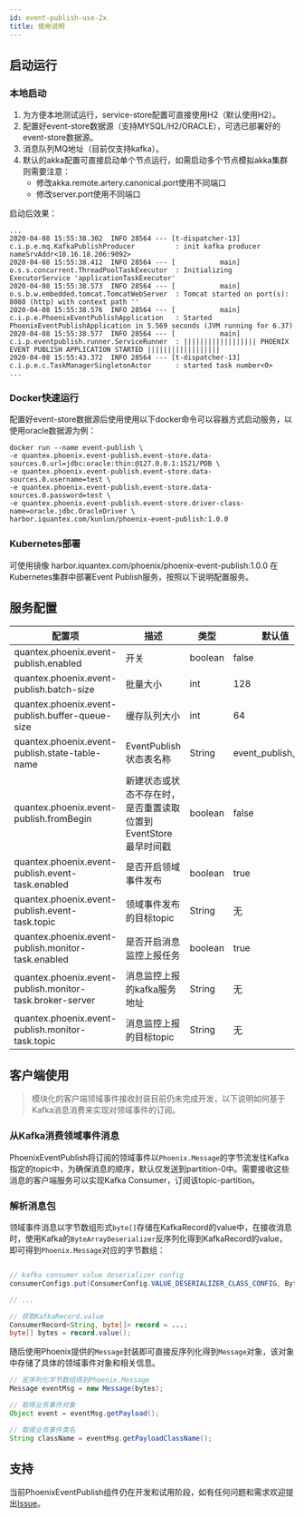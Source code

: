```yaml
---
id: event-publish-use-2x
title: 使用说明
---
```


## 启动运行

### 本地启动

1. 为方便本地测试运行，service-store配置可直接使用H2（默认使用H2）。
2. 配置好event-store数据源（支持MYSQL/H2/ORACLE），可选已部署好的event-store数据源。
3. 消息队列MQ地址（目前仅支持kafka）。
4. 默认的akka配置可直接启动单个节点运行，如需启动多个节点模拟akka集群则需要注意：
    * 修改akka.remote.artery.canonical.port使用不同端口
    * 修改server.port使用不同端口

启动后效果：

```log
...
2020-04-08 15:55:38.302  INFO 28564 --- [t-dispatcher-13] c.i.p.e.mq.KafkaPublishProducer          : init kafka producer nameSrvAddr<10.16.18.206:9092>
2020-04-08 15:55:38.412  INFO 28564 --- [           main] o.s.s.concurrent.ThreadPoolTaskExecutor  : Initializing ExecutorService 'applicationTaskExecutor'
2020-04-08 15:55:38.573  INFO 28564 --- [           main] o.s.b.w.embedded.tomcat.TomcatWebServer  : Tomcat started on port(s): 8080 (http) with context path ''
2020-04-08 15:55:38.576  INFO 28564 --- [           main] c.i.p.e.PhoenixEventPublishApplication   : Started PhoenixEventPublishApplication in 5.569 seconds (JVM running for 6.37)
2020-04-08 15:55:38.577  INFO 28564 --- [           main] c.i.p.eventpublish.runner.ServiceRunner  : |||||||||||||||||| PHOENIX EVENT PUBLISH APPLICATION STARTED ||||||||||||||||||
2020-04-08 15:55:43.372  INFO 28564 --- [t-dispatcher-13] c.i.p.e.c.TaskManagerSingletonActor      : started task number<0>
...
```

### Docker快速运行

配置好event-store数据源后使用使用以下docker命令可以容器方式启动服务，以使用oracle数据源为例：

```shell
docker run --name event-publish \
-e quantex.phoenix.event-publish.event-store.data-sources.0.url=jdbc:oracle:thin:@127.0.0.1:1521/PDB \
-e quantex.phoenix.event-publish.event-store.data-sources.0.username=test \
-e quantex.phoenix.event-publish.event-store.data-sources.0.password=test \
-e quantex.phoenix.event-publish.event-store.driver-class-name=oracle.jdbc.OracleDriver \
harbor.iquantex.com/kunlun/phoenix-event-publish:1.0.0
```

### Kubernetes部署

可使用镜像 harbor.iquantex.com/phoenix/phoenix-event-publish:1.0.0 在Kubernetes集群中部署Event Publish服务，按照以下说明配置服务。

## 服务配置


| 配置项                                                   | 描述                                                         | 类型    | 默认值              |
| -------------------------------------------------------- | ------------------------------------------------------------ | ------- | ------------------- |
| quantex.phoenix.event-publish.enabled                    | 开关                                                         | boolean | false               |
| quantex.phoenix.event-publish.batch-size                 | 批量大小                                                     | int     | 128                 |
| quantex.phoenix.event-publish.buffer-queue-size          | 缓存队列大小                                                 | int     | 64                  |
| quantex.phoenix.event-publish.state-table-name           | EventPublish状态表名称                                       | String  | event_publish_state |
| quantex.phoenix.event-publish.fromBegin                  | 新建状态或状态不存在时，是否重置读取位置到EventStore最早时间戳 | boolean | false               |
| quantex.phoenix.event-publish.event-task.enabled         | 是否开启领域事件发布                                         | boolean | true                |
| quantex.phoenix.event-publish.event-task.topic           | 领域事件发布的目标topic                                      | String  | 无                  |
| quantex.phoenix.event-publish.monitor-task.enabled       | 是否开启消息监控上报任务                                     | boolean | true                |
| quantex.phoenix.event-publish.monitor-task.broker-server | 消息监控上报的kafka服务地址                                  | String  | 无                  |
| quantex.phoenix.event-publish.monitor-task.topic         | 消息监控上报的目标topic                                      | String  | 无                  |



## 客户端使用

> 模块化的客户端领域事件接收封装目前仍未完成开发，以下说明如何基于Kafka消息消费来实现对领域事件的订阅。

### 从Kafka消费领域事件消息

PhoenixEventPublish将订阅的领域事件以`Phoenix.Message`的字节流发往Kafka指定的topic中，为确保消息的顺序，默认仅发送到partition-0中。需要接收这些消息的客户端服务可以实现Kafka Consumer，订阅该topic-partition。

### 解析消息包

领域事件消息以字节数组形式`byte[]`存储在KafkaRecord的value中，在接收消息时，使用Kafka的`ByteArrayDeserializer`反序列化得到KafkaRecord的value，即可得到`Phoenix.Message`对应的字节数组：

```java

// kafka consumer value deserializer config
consumerConfigs.put(ConsumerConfig.VALUE_DESERIALIZER_CLASS_CONFIG, ByteArrayDeserializer.class.getName());

// ...

// 获取KafkaRecord.value
ConsumerRecord<String, byte[]> record = ...;
byte[] bytes = record.value();
```

随后使用Phoenix提供的`Message`封装即可直接反序列化得到`Message`对象，该对象中存储了具体的领域事件对象和相关信息。

```java
// 反序列化字节数组得到Phoenix.Message
Message eventMsg = new Message(bytes);

// 取得业务事件对象
Object event = eventMsg.getPayload();

// 取得业务事件类名
String className = eventMsg.getPayloadClassName();
```

## 支持

当前PhoenixEventPublish组件仍在开发和试用阶段，如有任何问题和需求欢迎提出[Issue](https://gitlab.iquantex.com/phoenix/phoenix-event-publish/-/issues)。
